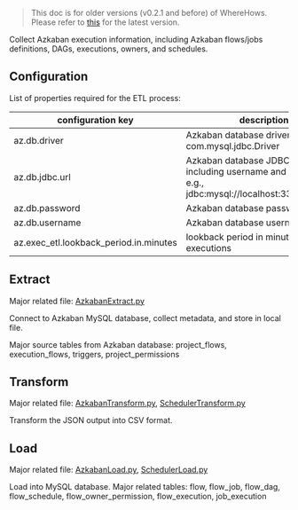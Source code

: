 > This doc is for older versions (v0.2.1 and before) of WhereHows. Please refer to [this](https://github.com/linkedin/WhereHows/blob/master/wherehows-etl/) for the latest version.

Collect Azkaban execution information, including Azkaban flows/jobs definitions, DAGs, executions, owners, and schedules.

## Configuration
List of properties required for the ETL process:

| configuration key | description   |
|---                |---            |
| az.db.driver      |Azkaban database driver, e.g., com.mysql.jdbc.Driver|
| az.db.jdbc.url    | Azkaban database JDBC URL (not including username and password), e.g., jdbc:mysql://localhost:3306/azkaban|
|az.db.password     | Azkaban database password|
|az.db.username     |Azkaban database username|
|az.exec_etl.lookback_period.in.minutes|lookback period in minutes for executions|


## Extract
Major related file: [AzkabanExtract.py](https://github.com/linkedin/WhereHows/blob/master/metadata-etl/src/main/resources/jython/AzkabanExtract.py)

Connect to Azkaban MySQL database, collect metadata, and store in local file.

Major source tables from Azkaban database: project_flows, execution_flows, triggers, project_permissions

## Transform
Major related file: [AzkabanTransform.py](https://github.com/linkedin/WhereHows/blob/master/metadata-etl/src/main/resources/jython/AzkabanTransform.py), [SchedulerTransform.py](https://github.com/linkedin/WhereHows/blob/master/metadata-etl/src/main/resources/jython/SchedulerTransform.py)

Transform the JSON output into CSV format.

## Load
Major related file: [AzkabanLoad.py](https://github.com/linkedin/WhereHows/blob/master/metadata-etl/src/main/resources/jython/AzkabanLoad.py), [SchedulerLoad.py](https://github.com/linkedin/WhereHows/blob/master/metadata-etl/src/main/resources/jython/SchedulerLoad.py)

Load into MySQL database.
Major related tables: flow, flow_job, flow_dag, flow_schedule, flow_owner_permission, flow_execution, job_execution
